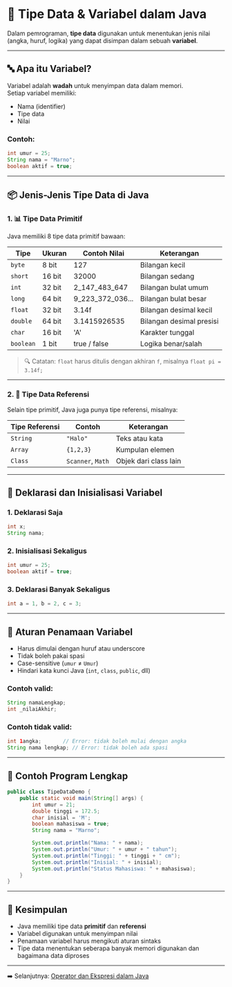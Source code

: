 # 🧠 Tipe Data & Variabel dalam Java

Dalam pemrograman, **tipe data** digunakan untuk menentukan jenis nilai (angka, huruf, logika) yang dapat disimpan dalam sebuah **variabel**.

---

## 🔤 Apa itu Variabel?

Variabel adalah **wadah** untuk menyimpan data dalam memori.  
Setiap variabel memiliki:
- Nama (identifier)
- Tipe data
- Nilai

### Contoh:
```java
int umur = 25;
String nama = "Marno";
boolean aktif = true;
````

---

## 📦 Jenis-Jenis Tipe Data di Java

### 1. 📊 **Tipe Data Primitif**

Java memiliki 8 tipe data primitif bawaan:

| Tipe      | Ukuran | Contoh Nilai        | Keterangan               |
| --------- | ------ | ------------------- | ------------------------ |
| `byte`    | 8 bit  | 127                 | Bilangan kecil           |
| `short`   | 16 bit | 32000               | Bilangan sedang          |
| `int`     | 32 bit | 2\_147\_483\_647    | Bilangan bulat umum      |
| `long`    | 64 bit | 9\_223\_372\_036... | Bilangan bulat besar     |
| `float`   | 32 bit | 3.14f               | Bilangan desimal kecil   |
| `double`  | 64 bit | 3.1415926535        | Bilangan desimal presisi |
| `char`    | 16 bit | 'A'                 | Karakter tunggal         |
| `boolean` | 1 bit  | true / false        | Logika benar/salah       |

> 🔍 Catatan: `float` harus ditulis dengan akhiran `f`, misalnya `float pi = 3.14f;`

---

### 2. 🧱 **Tipe Data Referensi**

Selain tipe primitif, Java juga punya tipe referensi, misalnya:

| Tipe Referensi | Contoh            | Keterangan            |
| -------------- | ----------------- | --------------------- |
| `String`       | `"Halo"`          | Teks atau kata        |
| `Array`        | `{1,2,3}`         | Kumpulan elemen       |
| `Class`        | `Scanner`, `Math` | Objek dari class lain |

---

## 📝 Deklarasi dan Inisialisasi Variabel

### 1. Deklarasi Saja

```java
int x;
String nama;
```

### 2. Inisialisasi Sekaligus

```java
int umur = 25;
boolean aktif = true;
```

### 3. Deklarasi Banyak Sekaligus

```java
int a = 1, b = 2, c = 3;
```

---

## 🔐 Aturan Penamaan Variabel

* Harus dimulai dengan huruf atau underscore
* Tidak boleh pakai spasi
* Case-sensitive (`umur` ≠ `Umur`)
* Hindari kata kunci Java (`int`, `class`, `public`, dll)

### Contoh valid:

```java
String namaLengkap;
int _nilaiAkhir;
```

### Contoh tidak valid:

```java
int 1angka;       // Error: tidak boleh mulai dengan angka
String nama lengkap; // Error: tidak boleh ada spasi
```

---

## 🧪 Contoh Program Lengkap

```java
public class TipeDataDemo {
    public static void main(String[] args) {
        int umur = 21;
        double tinggi = 172.5;
        char inisial = 'M';
        boolean mahasiswa = true;
        String nama = "Marno";

        System.out.println("Nama: " + nama);
        System.out.println("Umur: " + umur + " tahun");
        System.out.println("Tinggi: " + tinggi + " cm");
        System.out.println("Inisial: " + inisial);
        System.out.println("Status Mahasiswa: " + mahasiswa);
    }
}
```

---

## 📌 Kesimpulan

* Java memiliki tipe data **primitif** dan **referensi**
* Variabel digunakan untuk menyimpan nilai
* Penamaan variabel harus mengikuti aturan sintaks
* Tipe data menentukan seberapa banyak memori digunakan dan bagaimana data diproses

---

➡️ Selanjutnya: [Operator dan Ekspresi dalam Java](operator.md)